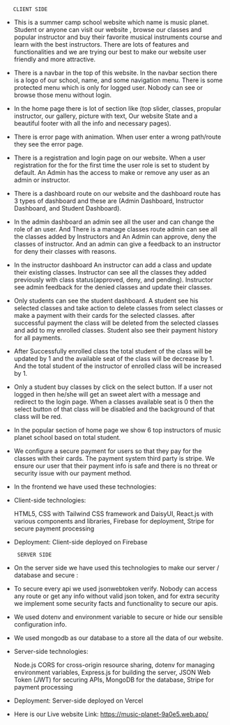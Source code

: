 
       CLIENT SIDE 
       


* This is a summer camp school website which name is music planet. Student or anyone can visit our website , browse our classes and popular instructor and buy their favorite musical instruments course and learn with the best instructors. There are lots of features and functionalities and we are trying our best to make our website user friendly and more attractive.

* There is a navbar in the top of this website. In the navbar section there is a logo of our school, name, and some navigation menu. There is some protected menu which is only for logged user. Nobody can see or browse those menu without login.

* In the home page there is lot of section like (top slider, classes, propular instructor, our gallery, picture with text, Our website State and  a beautiful footer with all the info and necessary pages).

* There is error page with animation. When user enter a wrong path/route they see the error page.

* There is a registration and login page on our website. When a user registration for the for the first time the user role is set to student by default. An Admin has the access to make or remove any user as an admin or instructor. 

* There is a dashboard route on our website and the dashboard route has 3 types of dashboard and these are (Admin Dashboard, Instructor Dashboard, and Student Dashboard). 

* In the admin dashboard an admin see all the user and can change the role of an user. And There is a manage classes route admin can see all the classes added by Instructors and An Admin can approve, deny the classes of instructor. And an admin can give a feedback to an instructor for deny their classes with reasons.

* In the instructor dashboard An instructor can add a class and update their existing classes. Instructor can see all the classes they added previously with class status(approved, deny, and pending). Instructor see admin feedback for the denied classes and update their classes.

* Only students can see the student dashboard. A student see his selected classes and take action to delete classes from select classes or make a payment with their cards for the selected classes. after successful payment the class will be deleted from the selected classes and add to my enrolled classes. Student also see their payment history for all payments. 

* After Successfully enrolled class the total student of the class will be updated by 1 and the available seat of the class will be decrease by 1. And the total student of the instructor of enrolled class will be increased by 1.

* Only a student buy classes by click on the select button. If a user not logged in then he/she will get an sweet alert with a message and redirect to the login page. When a classes available seat is 0 then the select button of that class will be disabled and the background of that class will be red.

* In the popular section of home page we show 6 top instructors of music planet school based on total student.

*  We configure a secure payment for users so that they pay for the classes with their cards. The payment system third party is stripe. We ensure our user that their payment info is safe and there is no threat or security issue with our payment method.

* In the frontend we have used these technologies:

* Client-side technologies:

     HTML5, 
     CSS with Tailwind CSS framework and DaisyUI, 
     React.js with various components and libraries, 
     Firebase for deployment, 
     Stripe for secure payment processing


* Deployment:
    Client-side deployed on Firebase



       SERVER SIDE 

     

* On the server side we have used this technologies to make our server / database and secure :

* To secure every api we used jsonwebtoken verify. Nobody can access any route or get any info without valid json token, and for extra security we implement some security facts and functionality  to secure our apis.

* We used dotenv and environment variable to secure or hide our sensible configuration info.

* We used mongodb as our database to a store all the data of our website.

 *   Server-side technologies:

     Node.js
     CORS for cross-origin resource sharing, 
     dotenv for managing environment variables, 
     Express.js for building the server, 
     JSON Web Token (JWT) for securing APIs, 
     MongoDB for the database, 
     Stripe for payment processing  

* Deployment:
   Server-side deployed on Vercel

* Here is our Live website Link: https://music-planet-9a0e5.web.app/